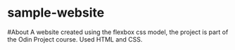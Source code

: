 # sample-website

#About
A website created using the flexbox css model, the project is part of the Odin Project course. Used HTML and CSS.
